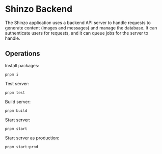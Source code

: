 # Shinzo Backend
The Shinzo application uses a backend API server to handle requests to generate content (images and messages) and manage the database. It can authenticate users for requests, and it can queue jobs for the server to handle.

## Operations
Install packages:
```
pnpm i
```
Test server:
```
pnpm test
```
Build server:
```
pnpm build
```
Start server:
```
pnpm start
```
Start server as production:
```
pnpm start:prod
```
